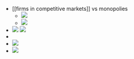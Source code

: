 - [[firms in competitive markets]] vs monopolies
    - ![](media/20L42MhGaErfvUqPVKb-NAzBDASkvjVQlHtQ3FHHILYONZ6ko1XpBGtRXbQTqdUBvSX9XqB7_bTSEVQJM6L4QzCqAkWcatk16ETC.png)
    - ![](media/FWVU-gN-pLmrzKQA1Hdpn5I2clXhenMeu0UduDexwDIEOtdRXM9j-Yh4YOtj_72ydZatsdH9A9pROOmPULFOovG1F7z9XSrDo-r4.png)
- ![](media/rbbmIPPX7abrLmxOk1cZXtxu0ttQIaw2o870uUtzLWK9u4F264--WOXWMjw89F7Ejn626tSwpB_QokX5HGltWjkRdA3MMY3Yw7qV.png)  ![](media/kS17rlmZE4CD24B1FRGDdMqAM9gT9WqUu9XTQnQYV0VxYmkkbIl43oI7shQW2JlEY8AnBCaKOhdNoJSRAR5vBH-HXwC4ktY8ViN4.png)
- 
- ![](media/ZdH6karU3MV33Afhbz_y6SxYQh545qm6E9neQPFgIqxYumzsOdujciKKhyEy8aBELSKtVbmUYKuuF0A5W5unwlI2Y2GWs2bs4-D7.png)
- ![](media/XkmQun_IeHjpoq2ICuPODRy4uQ1_eRzbb725vIh-ag4mLfUZ2ua5yLVBQyTVlDLtqfTGc3bZmUvOuBPwleosekCeGR0I9xm8ysFU.png)
